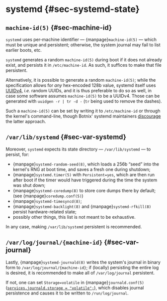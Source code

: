 # systemd {#sec-systemd-state}

## `machine-id(5)` {#sec-machine-id}

`systemd` uses per-machine identifier — {manpage}`machine-id(5)` — which must be
unique and persistent; otherwise, the system journal may fail to list earlier
boots, etc.

`systemd` generates a random `machine-id(5)` during boot if it does not already exist,
and persists it in `/etc/machine-id`.  As such, it suffices to make that file persistent.

Alternatively, it is possible to generate a random `machine-id(5)`; while the
specification allows for *any* hex-encoded 128b value, systemd itself uses
[UUIDv4], *i.e.* random UUIDs, and it is thus preferable to do so as well, in
case some software assumes `machine-id(5)` to be a UUIDv4. Those can be
generated with `uuidgen -r | tr -d -` (`tr` being used to remove the dashes).

Such a `machine-id(5)` can be set by writing it to `/etc/machine-id` or through
the kernel's command-line, though Botnix' systemd maintainers [discourage] the
latter approach.

[UUIDv4]: https://en.wikipedia.org/wiki/Universally_unique_identifier#Version_4_(random)
[discourage]: https://github.com/nervosys/Botnix/pull/268995


## `/var/lib/systemd` {#sec-var-systemd}

Moreover, `systemd` expects its state directory — `/var/lib/systemd` — to persist, for:
- {manpage}`systemd-random-seed(8)`, which loads a 256b “seed” into the kernel's RNG
  at boot time, and saves a fresh one during shutdown;
- {manpage}`systemd.timer(5)` with `Persistent=yes`, which are then run after boot if
  the timer would have triggered during the time the system was shut down;
- {manpage}`systemd-coredump(8)` to store core dumps there by default;
  (see {manpage}`coredump.conf(5)`)
- {manpage}`systemd-timesyncd(8)`;
- {manpage}`systemd-backlight(8)` and {manpage}`systemd-rfkill(8)` persist hardware-related
  state;
- possibly other things, this list is not meant to be exhaustive.

In any case, making `/var/lib/systemd` persistent is recommended.


## `/var/log/journal/{machine-id}` {#sec-var-journal}

Lastly, {manpage}`systemd-journald(8)` writes the system's journal in binary
form to `/var/log/journal/{machine-id}`; if (locally) persisting the entire log
is desired, it is recommended to make all of `/var/log/journal` persistent.

If not, one can set `Storage=volatile` in {manpage}`journald.conf(5)`
([`services.journald.storage = "volatile";`](#opt-services.journald.storage)),
which disables journal persistence and causes it to be written to
`/run/log/journal`.

